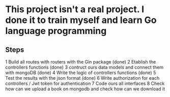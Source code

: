 # This project isn't a real project. I done it to train myself and learn Go language programming

## Steps

1 Build all routes with routers with the Gin package (done)
2 Etablish the controllers functions (done)
3 contruct ours data models and connect them with mongoDB (done)
4 Write the logic of controllers functions (done)
5 Test the results with the json format (done)
6 Write authorization for each controllers / Jwt token for authentication
7 Code ours all interfaces
8 Check how can we upload a book on mongodb and check how can we download it
